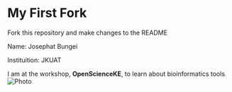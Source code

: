 # My First Fork
Fork this repository and make changes to the README

Name: Josephat Bungei

Instituition: JKUAT

I am at the workshop, **OpenScienceKE**, to learn about bioinformatics tools
![Photo](https://pbs.twimg.com/media/DkJSL-SW4AA8iP5.jpg)

